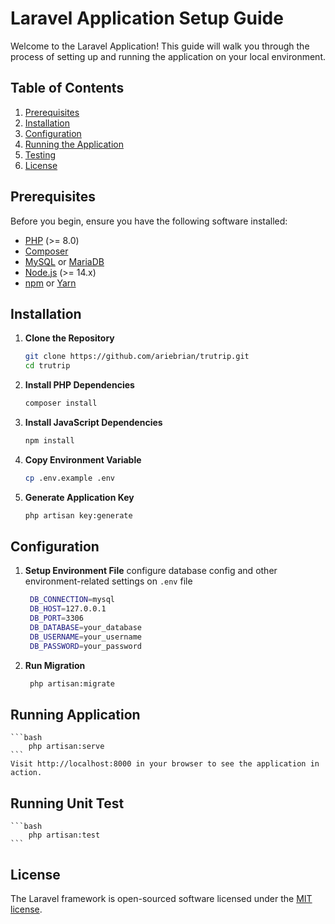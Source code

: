# Laravel Application Setup Guide

Welcome to the Laravel Application! This guide will walk you through the process of setting up and running the application on your local environment.

## Table of Contents

1. [Prerequisites](#prerequisites)
2. [Installation](#installation)
3. [Configuration](#configuration)
4. [Running the Application](#running-the-application)
5. [Testing](#testing)
6. [License](#license)

## Prerequisites

Before you begin, ensure you have the following software installed:

- [PHP](https://www.php.net/) (>= 8.0)
- [Composer](https://getcomposer.org/)
- [MySQL](https://www.mysql.com/) or [MariaDB](https://mariadb.org/)
- [Node.js](https://nodejs.org/) (>= 14.x)
- [npm](https://www.npmjs.com/) or [Yarn](https://classic.yarnpkg.com/)

## Installation

1. **Clone the Repository**

   ```bash
   git clone https://github.com/ariebrian/trutrip.git
   cd trutrip
   ```
2. **Install PHP Dependencies**

   ```bash
   composer install
   ```
3. **Install JavaScript Dependencies**

   ```bash
   npm install
   ```
4. **Copy Environment Variable**

   ```bash
   cp .env.example .env
   ```
5. **Generate Application Key**

   ```bash
   php artisan key:generate
   ```

## Configuration
1. **Setup Environment File**
    configure database config and other environment-related settings on `.env` file

   ```bash
    DB_CONNECTION=mysql
    DB_HOST=127.0.0.1
    DB_PORT=3306
    DB_DATABASE=your_database
    DB_USERNAME=your_username
    DB_PASSWORD=your_password
   ```
2. **Run Migration**
   ```bash
    php artisan:migrate
   ```

## Running Application
    
    ```bash
        php artisan:serve
    ```
    Visit http://localhost:8000 in your browser to see the application in action.

## Running Unit Test
    
    ```bash
        php artisan:test
    ```

## License

The Laravel framework is open-sourced software licensed under the [MIT license](https://opensource.org/licenses/MIT).